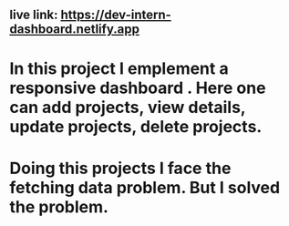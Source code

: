## live link: https://dev-intern-dashboard.netlify.app
# In this project I emplement a responsive dashboard . Here one can add projects, view details, update projects, delete projects.
# Doing this projects I face the fetching data problem. But I solved the problem.
